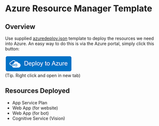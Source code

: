 # Azure Resource Manager Template

## Overview

Use supplied [azuredeploy.json](azuredeploy.json) template to deploy the resources we need into Azure. An easy way to do this is via the Azure portal, simply click this button:  
  
[![deploy](azuredeploy.png)](https://portal.azure.com/#create/Microsoft.Template/uri/https%3A%2F%2Fraw.githubusercontent.com%2Fbenc-uk%2Fazure-node-docker-paas%2Fmaster%2Farm%2Fazuredeploy.json)  
(Tip. Right click and open in new tab)

## Resources Deployed
* App Service Plan
* Web App (for website)
* Web App (for bot)
* Cognitive Service (Vision)

